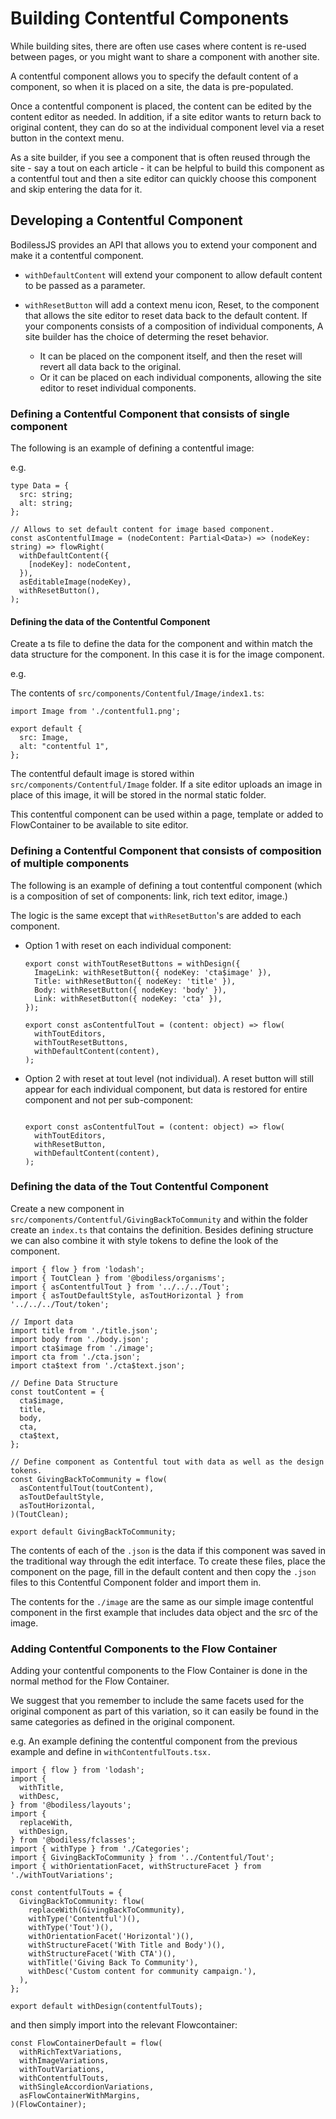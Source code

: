 # Building Contentful Components

While building sites, there are often use cases where content is
re-used between pages, or you might want to share a component with
another site. 

A contentful component allows you to specify the default content of a component,
so when it is placed on a site, the data is pre-populated.

Once a contentful component is placed, the content can be edited by the
content editor as needed. In addition, if a site editor wants to return back to
original content, they can do so at the individual
component level via a reset button in the context menu.

As a site builder, if you see a component that is often reused
through the site - say a tout on each article - it can be helpful to build this
component as a contentful tout and then a site editor can quickly choose this
component and skip entering the data for it.

## Developing a Contentful Component

BodilessJS provides an API that allows you to extend your component and make it
a contentful component.

* `withDefaultContent` will extend your component to allow default content to be
  passed as a parameter.

* `withResetButton` will add a context menu icon, Reset, to the component that
  allows the site editor to reset data back to the default content. If your
  components consists of a composition of individual components, A site builder
  has the choice of determing the reset behavior.  
  * It can be placed on the component itself, and then the reset will revert
all data back to the original.
  * Or it can be placed on each individual components, allowing the site editor
    to reset individual components.

### Defining a Contentful Component that consists of single component
The following is an example of defining a contentful image:

e.g.
```
type Data = {
  src: string;
  alt: string;
};

// Allows to set default content for image based component.
const asContentfulImage = (nodeContent: Partial<Data>) => (nodeKey: string) => flowRight(
  withDefaultContent({
    [nodeKey]: nodeContent,
  }),
  asEditableImage(nodeKey),
  withResetButton(),
);
```

#### Defining the data of the Contentful Component

Create a ts file to define the data for the component and within match the data
structure for the component. In this case it is for the image component. 

e.g.

The contents of `src/components/Contentful/Image/index1.ts`:
```
import Image from './contentful1.png';

export default {
  src: Image,
  alt: "contentful 1",
};
```

The contentful default image is stored within `src/components/Contentful/Image`
folder. If a site editor uploads an image in place of this image, it will be
stored in the normal static folder.

This contentful component can be used within a page, template or added to FlowContainer to be available to site editor.

### Defining a Contentful Component that consists of composition of multiple components

The following is an example of defining a tout contentful component (which is a composition of set of components: link, rich text editor, image.)

The logic is the same except that `withResetButton`'s are added to each component.

* Option 1 with reset on each individual component:
  ```
  export const withToutResetButtons = withDesign({
    ImageLink: withResetButton({ nodeKey: 'cta$image' }),
    Title: withResetButton({ nodeKey: 'title' }),
    Body: withResetButton({ nodeKey: 'body' }),
    Link: withResetButton({ nodeKey: 'cta' }),
  });

  export const asContentfulTout = (content: object) => flow(
    withToutEditors,
    withToutResetButtons,
    withDefaultContent(content),
  );
  ```

* Option 2 with reset at tout level (not individual). A reset button will still
appear for each individual component, but data is restored for entire component
and not per sub-component:
  ```
  
  export const asContentfulTout = (content: object) => flow(
    withToutEditors,
    withResetButton,
    withDefaultContent(content),
  );
  ```

### Defining the data of the Tout Contentful Component

Create a new component in `src/components/Contentful/GivingBackToCommunity` and
within the folder create an `index.ts` that contains the definition. Besides
defining structure we can also combine it with style tokens to define the look
of the component.

```
import { flow } from 'lodash';
import { ToutClean } from '@bodiless/organisms';
import { asContentfulTout } from '../../../Tout';
import { asToutDefaultStyle, asToutHorizontal } from '../../../Tout/token';

// Import data
import title from './title.json';
import body from './body.json';
import cta$image from './image';
import cta from './cta.json';
import cta$text from './cta$text.json';

// Define Data Structure
const toutContent = {
  cta$image,
  title,
  body,
  cta,
  cta$text,
};

// Define component as Contentful tout with data as well as the design tokens.
const GivingBackToCommunity = flow(
  asContentfulTout(toutContent),
  asToutDefaultStyle,
  asToutHorizontal,
)(ToutClean);

export default GivingBackToCommunity;
```

The contents of each of the `.json` is the data if this component was saved in
the traditional way through the edit interface. To create these
files, place the component on the page, fill in the default content and then
copy the `.json` files to this Contentful Component folder and import them in.

The contents for the `./image` are the same as our simple image contentful component in
the first example that includes data object and the src of the image.

### Adding Contentful Components to the Flow Container

Adding your contentful components to the Flow Container is done in the normal method for the Flow Container.  

We suggest that you remember to include the same facets used for the original component as part of this variation, so it can easily be found in the same categories as defined in the original component.

e.g. An example defining the contentful component from the previous example and
define in `withContentfulTouts.tsx.`

```
import { flow } from 'lodash';
import {
  withTitle,
  withDesc,
} from '@bodiless/layouts';
import {
  replaceWith,
  withDesign,
} from '@bodiless/fclasses';
import { withType } from './Categories';
import { GivingBackToCommunity } from '../Contentful/Tout';
import { withOrientationFacet, withStructureFacet } from './withToutVariations';

const contentfulTouts = {
  GivingBackToCommunity: flow(
    replaceWith(GivingBackToCommunity),
    withType('Contentful')(),
    withType('Tout')(),
    withOrientationFacet('Horizontal')(),
    withStructureFacet('With Title and Body')(),
    withStructureFacet('With CTA')(),
    withTitle('Giving Back To Community'),
    withDesc('Custom content for community campaign.'),
  ),
};

export default withDesign(contentfulTouts);
```

and then simply import into the relevant Flowcontainer:

```
const FlowContainerDefault = flow(
  withRichTextVariations,
  withImageVariations,
  withToutVariations,
  withContentfulTouts,
  withSingleAccordionVariations,
  asFlowContainerWithMargins,
)(FlowContainer);
```
